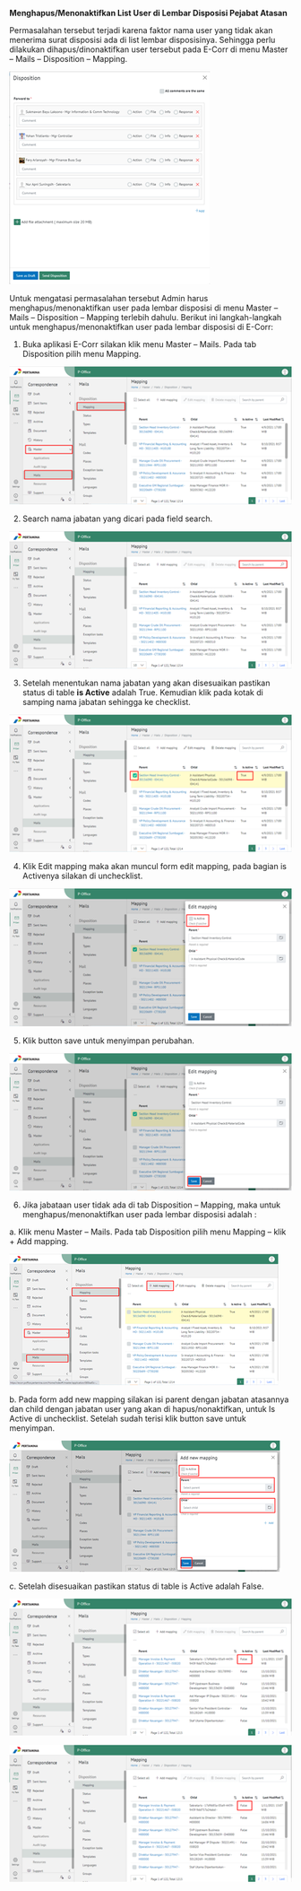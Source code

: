 **Menghapus/Menonaktifkan List User di Lembar Disposisi Pejabat Atasan**

Permasalahan tersebut terjadi karena faktor nama user yang tidak akan menerima surat disposisi ada di list lembar disposisinya. Sehingga perlu dilakukan dihapus/dinonaktifkan user tersebut pada E-Corr di menu Master – Mails – Disposition – Mapping.

![gambar](FAQ/01MLD.png)

Untuk mengatasi permasalahan tersebut Admin harus menghapus/menonaktifkan user pada lembar disposisi di menu Master – Mails – Disposition – Mapping terlebih dahulu. Berikut ini langkah-langkah untuk menghapus/menonaktifkan user pada lembar disposisi di E-Corr:

1. Buka aplikasi E-Corr silakan klik menu Master – Mails. Pada tab Disposition pilih menu Mapping.

![gambar](FAQ/02MLD.png)

2. Search nama jabatan yang dicari pada field search.

![gambar](FAQ/03MLD.png)

3. Setelah menentukan nama jabatan yang akan disesuaikan pastikan status di table **is Active** adalah True. Kemudian klik pada kotak di samping nama jabatan sehingga ke checklist.

![gambar](FAQ/04MLD.png)

4. Klik Edit mapping maka akan muncul form edit mapping, pada bagian is Activenya silakan di unchecklist.

![gambar](FAQ/05MLD.png)

5. Klik button save untuk menyimpan perubahan.

![gambar](FAQ/06MLD.png)

6. Jika jabataan user tidak ada di tab Disposition – Mapping, maka untuk menghapus/menonaktifkan user pada lembar disposisi adalah :

a. Klik menu Master – Mails. Pada tab Disposition pilih menu Mapping – klik + Add mapping.

![gambar](FAQ/07MLD.png)

b. Pada form add new mapping silakan isi parent dengan jabatan atasannya dan child dengan jabatan user yang akan di hapus/nonaktifkan, untuk Is Active di unchecklist. Setelah sudah terisi klik button save untuk menyimpan.

![gambar](FAQ/08MLD.png)

c. Setelah disesuaikan pastikan status di table is Active adalah False.

![gambar](FAQ/09MLD.png)

![gambar](FAQ/10MLD.png)
